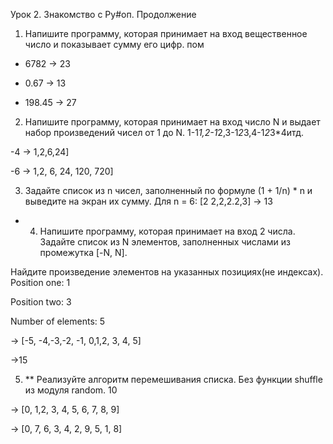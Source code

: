 Урок 2. Знакомство с Ру#оп. Продолжение

1. Напишите программу, которая принимает на вход вещественное число и показывает сумму его цифр.
пом

- 6782 -> 23

- 0.67 -> 13

- 198.45 -> 27

2. Напишите программу, которая принимает на вход число N и выдает набор произведений чисел от 1 до N.
1-1*1,2-1*2,3-1*2*3,4-1*2*3*4итд.

-4 -> 1,2,6,24]

-6 -> 1,2, 6, 24, 120, 720]

3. Задайте список из n чисел, заполненный по формуле (1 + 1/n) * n и выведите на экран их сумму.
Для n = 6: [2 2,2,2.2,3] -> 13

* 4. Напишите программу, которая принимает на вход 2 числа. Задайте список из N элементов, заполненных числами из промежутка [-N, N].

Найдите произведение элементов на указанных позициях(не индексах).
Position one: 1

Position two: 3

Number of elements: 5

-> [-5, -4,-3,-2, -1, 0,1,2, 3, 4, 5]

->15

 

5. ** Реализуйте алгоритм перемешивания списка. Без функции shuffle из модуля random.
10

-> [0, 1,2, 3, 4, 5, 6, 7, 8, 9]

-> [0, 7, 6, 3, 4, 2, 9, 5, 1, 8]